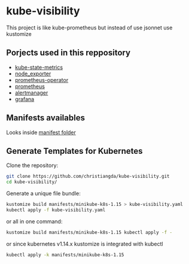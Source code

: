 # kube-visibility

This project is like kube-prometheus but instead of use jsonnet use kustomize

## Porjects used in this reppository

* [kube-state-metrics](https://github.com/kubernetes/kube-state-metrics)
* [node_exporter](https://github.com/prometheus/node_exporter)
* [prometheus-operator](https://github.com/coreos/prometheus-operator)
* [prometheus](https://prometheus.io/docs/introduction/overview/)
* [alertmanager](https://prometheus.io/docs/alerting/alertmanager/)
* [grafana](https://grafana.com/)

## Manifests availables

Looks inside [manifest folder](manifests)

## Generate Templates for Kubernetes

Clone the repository:

```bash
git clone https://github.com/christiangda/kube-visibility.git
cd kube-visibility/
```

Generate a unique file bundle:

```bash
kustomize build manifests/minikube-k8s-1.15 > kube-visibility.yaml
kubectl apply -f kube-visibility.yaml
```

or all in one command:

```bash
kustomize build manifests/minikube-k8s-1.15 kubectl apply -f -
```

or since kubernetes v1.14.x kustomize is integrated with kubectl

```bash
kubectl apply -k manifests/minikube-k8s-1.15
```
